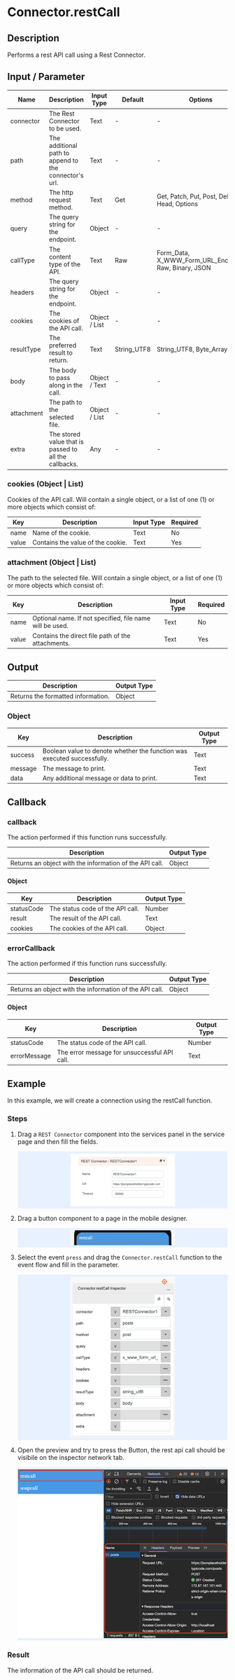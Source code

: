 # Connector.restCall

## Description

Performs a rest API call using a Rest Connector.

## Input / Parameter

| Name | Description | Input Type | Default | Options | Required |
| ------ | ------ | ------ | ------ | ------ | ------ |
| connector | The Rest Connector to be used. | Text  | - | - | Yes |
| path | The additional path to append to the connector's url. | Text | - | - | No |
| method | The http request method. | Text | Get | Get, Patch, Put, Post, Delete, Head, Options | No |
| query | The query string for the endpoint. | Object | - | - | No |
| callType | The content type of the API. | Text | Raw | Form_Data, X_WWW_Form_URL_Encoded, Raw, Binary, JSON | No |
| headers | The query string for the endpoint. | Object | - | - | No |
| cookies | The cookies of the API call. | Object / List | - | - | No |
| resultType | The preferred result to return. | Text | String_UTF8 | String_UTF8, Byte_Array | No |
| body | The body to pass along in the call. | Object / Text | - | - | No |
| attachment | The path to the selected file. | Object / List | - | - | No |
| extra | The stored value that is passed to all the callbacks. | Any | - | - | No |

### cookies (Object | List)

Cookies of the API call. Will contain a single object, or a list of one (1) or more objects which consist of:

| Key | Description | Input Type | Required |
| ------ | ------ | ------ | ------ |
| name | Name of the cookie. | Text | No |
| value | Contains the value of the cookie. | Text | Yes |

### attachment (Object | List)

The path to the selected file. Will contain a single object, or a list of one (1) or more objects which consist of:

| Key | Description | Input Type | Required |
| ------ | ------ | ------ | ------ |
| name | Optional name. If not specified, file name will be used. | Text | No |
| value | Contains the direct file path of the attachments. | Text | Yes |

## Output

| Description | Output Type |
| ------ | ------ |
| Returns the formatted information. | Object |

### Object

| Key | Description | Output Type |
| ------ | ------ | ------ |
| success | Boolean value to denote whether the function was executed successfully. | Text |
| message | The message to print. | Text |
| data | Any additional message or data to print. | Text |

## Callback

### callback

The action performed if this function runs successfully.

| Description | Output Type |
| ------ | ------ |
| Returns an object with the information of the API call. | Object |

#### Object

| Key | Description | Output Type |
| ------ | ------ | ------ |
| statusCode | The status code of the API call. | Number |
| result | The result of the API call. | Text |
| cookies | The cookies of the API call. | Object |

### errorCallback

The action performed if this function runs successfully.

| Description | Output Type |
| ------ | ------ |
| Returns an object with the information of the API call. | Object |

#### Object

| Key | Description | Output Type |
| ------ | ------ | ------ |
| statusCode | The status code of the API call. | Number |
| errorMessage | The error message for unsuccessful API call. | Text |

## Example

In this example, we will create a connection using the restCall function. 

### Steps

1. Drag a `REST Connector` component into the services panel in the service page and then fill the fields.

    <div style="display:flex; align-items:center; justify-content:center; background-color: #E7F1FF;">
        <img src="./restCall-step-1.png"
        style="width: 50%; padding: 5px;"/>
    </div>

2. Drag a button component to a page in the mobile designer.
    
    <div style="display:flex; align-items:center; justify-content:center; background-color: #E7F1FF;">
        <img src="./restCall-step-2.png"
        style="width: 50%; padding: 5px;"/>
    </div>

3. Select the event `press` and drag the `Connector.restCall` function to the event flow and fill in the parameter.

    <div style="display:flex; align-items:center; justify-content:center; background-color: #E7F1FF;">
        <img src="./restCall-step-3.png"
        style="width: 50%; padding: 5px;"/>
    </div>

4. Open the preview and try to press the Button, the rest api call should be visibile on the inspector network tab.

    <div style="display:flex; align-items:center; justify-content:center; background-color: #E7F1FF;">
        <img src="./restCall-step-4.png"
        style="width: 100%; padding: 5px;"/>
    </div>

### Result

The information of the API call should be returned.